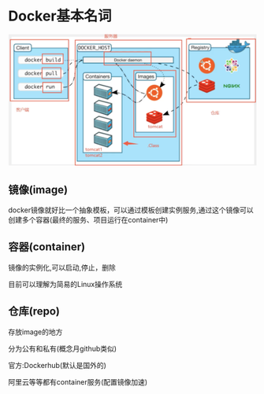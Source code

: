 # Docker基本名词

  ![架构](./images/架构.png)





## 镜像(image)

docker镜像就好比一个抽象模板，可以通过模板创建实例服务,通过这个镜像可以创建多个容器(最终的服务、项目运行在container中)

## 容器(container)

镜像的实例化,可以启动,停止，删除

目前可以理解为简易的Linux操作系统

## 仓库(repo)

存放image的地方

分为公有和私有(概念月github类似)

官方:Dockerhub(默认是国外的)

阿里云等等都有container服务(配置镜像加速)



